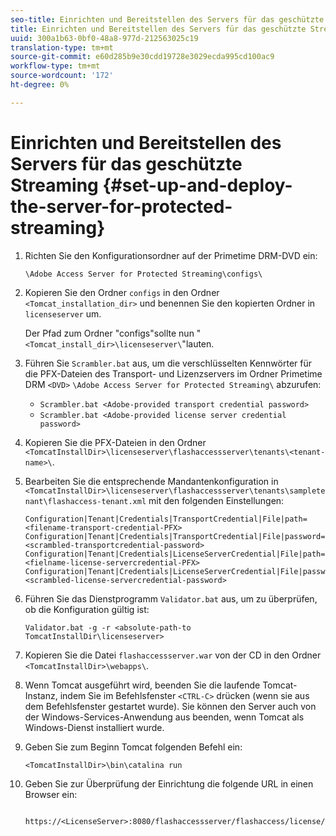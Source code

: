 ```yaml
---
seo-title: Einrichten und Bereitstellen des Servers für das geschützte Streaming
title: Einrichten und Bereitstellen des Servers für das geschützte Streaming
uuid: 300a1b63-0bf0-48a8-977d-212563025c19
translation-type: tm+mt
source-git-commit: e60d285b9e30cdd19728e3029ecda995cd100ac9
workflow-type: tm+mt
source-wordcount: '172'
ht-degree: 0%

---
```



# Einrichten und Bereitstellen des Servers für das geschützte Streaming {#set-up-and-deploy-the-server-for-protected-streaming}

1. Richten Sie den Konfigurationsordner auf der Primetime DRM-DVD ein:

   `\Adobe Access Server for Protected Streaming\configs\`
1. Kopieren Sie den Ordner `configs` in den Ordner `<Tomcat_installation_dir>` und benennen Sie den kopierten Ordner in `licenseserver` um.

   Der Pfad zum Ordner &quot;configs&quot;sollte nun &quot;`<Tomcat_install_dir>\licenseserver\`&quot;lauten.
1. Führen Sie `Scrambler.bat` aus, um die verschlüsselten Kennwörter für die PFX-Dateien des Transport- und Lizenzservers im Ordner Primetime DRM `<DVD>` `\Adobe Access Server for Protected Streaming\` abzurufen:

   * `Scrambler.bat <Adobe-provided transport credential password>`
   * `Scrambler.bat <Adobe-provided license server credential password>`

1. Kopieren Sie die PFX-Dateien in den Ordner `<TomcatInstallDir>\licenseserver\flashaccessserver\tenants\<tenant-name>\`.
1. Bearbeiten Sie die entsprechende Mandantenkonfiguration in `<TomcatInstallDir>\licenseserver\flashaccessserver\tenants\sampletenant\flashaccess-tenant.xml` mit den folgenden Einstellungen:

   ```
   Configuration|Tenant|Credentials|TransportCredential|File|path=<filename-transport-credential-PFX> 
   Configuration|Tenant|Credentials|TransportCredential|File|password=<scrambled-transportcredential-password> 
   Configuration|Tenant|Credentials|LicenseServerCredential|File|path=<fielname-license-servercredential-PFX> 
   Configuration|Tenant|Credentials|LicenseServerCredential|File|password=<scrambled-license-servercredential-password>
   ```

1. Führen Sie das Dienstprogramm `Validator.bat` aus, um zu überprüfen, ob die Konfiguration gültig ist:

   ```
   Validator.bat -g -r <absolute-path-to TomcatInstallDir\licenseserver>
   ```

1. Kopieren Sie die Datei `flashaccessserver.war` von der CD in den Ordner `<TomcatInstallDir>\webapps\`.
1. Wenn Tomcat ausgeführt wird, beenden Sie die laufende Tomcat-Instanz, indem Sie im Befehlsfenster `<CTRL-C>` drücken (wenn sie aus dem Befehlsfenster gestartet wurde). Sie können den Server auch von der Windows-Services-Anwendung aus beenden, wenn Tomcat als Windows-Dienst installiert wurde.
1. Geben Sie zum Beginn Tomcat folgenden Befehl ein:

   ```
   <TomcatInstallDir>\bin\catalina run
   ```

1. Geben Sie zur Überprüfung der Einrichtung die folgende URL in einen Browser ein:

   ```
    https://<LicenseServer>:8080/flashaccessserver/flashaccess/license/v2
   ```
